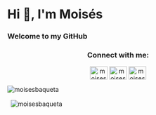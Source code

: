 <h1 align="left">Hi 👋, I'm Moisés</h1>
<h3 align="left">Welcome to my GitHub</h3>

<h3 align="center">Connect with me:</h3>
<p align="center">
<a href="https://twitter.com/moisesbaqueta" target="blank"><img align="center" src="https://raw.githubusercontent.com/rahuldkjain/github-profile-readme-generator/master/src/images/icons/Social/twitter.svg" alt="moisesbaqueta" height="30" width="40" /></a>
<a href="https://linkedin.com/in/moisesepferreira" target="blank"><img align="center" src="https://raw.githubusercontent.com/rahuldkjain/github-profile-readme-generator/master/src/images/icons/Social/linked-in-alt.svg" alt="moisesepferreira" height="30" width="40" /></a>
<a href="https://instagram.com/moisesepferreira" target="blank"><img align="center" src="https://raw.githubusercontent.com/rahuldkjain/github-profile-readme-generator/master/src/images/icons/Social/instagram.svg" alt="moisesepferreira" height="30" width="40" /></a>
</p>



<p>
  <img align="center" 
       src="https://github-readme-stats.vercel.app/api/top-langs?username=moisesbaqueta&show_icons=true&locale=en&layout=compact&theme=dark" 
       alt="moisesbaqueta" />
</p>

<p>
  &nbsp;
  <img align="center" 
       src="https://github-readme-stats.vercel.app/api?username=moisesbaqueta&show_icons=true&locale=en&theme=dark" 
       alt="moisesbaqueta" />
</p>
